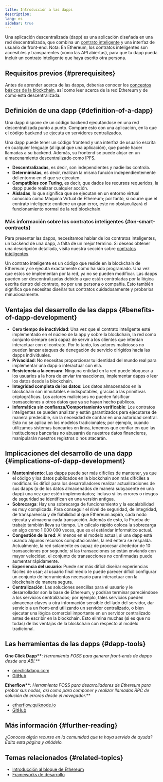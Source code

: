 ```yaml
---
title: Introducción a las dapps
description:
lang: es
sidebar: true
---
```


Una aplicación descentralizada (dapp) es una aplicación diseñada en una red descentralizada, que combina un [contrato inteligente](/developers/docs/smart-contracts/) y una interfaz de usuario de front-end. Nota: En Ethereum, los contratos inteligentes son accesibles y transparentes (como las API abiertas), para que tu dapp pueda incluir un contrato inteligente que haya escrito otra persona.

## Requisitos previos {#prerequisites}

Antes de aprender acerca de las dapps, deberías conocer los [conceptos básicos de la blockchain](/developers/docs/intro-to-ethereum/), así como leer acerca de la red Ethereum y de como está descentralizada.

## Definición de una dapp {#definition-of-a-dapp}

Una dapp dispone de un código backend ejecutándose en una red descentralizada punto a punto. Compare esto con una aplicación, en la que el código backend se ejecuta en servidores centralizados.

Una dapp puede tener un código frontend y una interfaz de usuario escrita en cualquier lenguaje (al igual que una aplicación), que puede hacer llamadas a su backend. Además, su frontend se puede alojar en un almacenamiento descentralizado como [IPFS](https://ipfs.io/).

- **Descentralizadas**, es decir, son independientes y nadie las controla.
- **Deterministas**, es decir, realizan la misma función independientemente del entorno en el que se ejecuten.
- **Compatibles con Turing**, es decir, que dados los recursos requeridos, la dapp puede realizar cualquier acción.
- **Aisladas**, lo que significa que se ejecutan en un entorno virtual conocido como Máquina Virtual de Ethereum; por tanto, si ocurre que el contrato inteligente contiene un gran error, este no obstaculizará el funcionamiento normal de la red blockchain.

### Más información sobre los contratos inteligentes {#on-smart-contracts}

Para presentar las dapps, necesitamos hablar de los contratos inteligentes, un backend de una dapp, a falta de un mejor término. Si deseas obtener una descripción detallada, visita nuestra sección sobre [contratos inteligentes](/developers/docs/smart-contracts/).

Un contrato inteligente es un código que reside en la blockchain de Ethereum y se ejecuta exactamente como ha sido programado. Una vez que estos se implementan por la red, ya no se pueden modificar. Las dapps pueden ser descentralizadas debido a que están controladas por la lógica escrita dentro del contrato, no por una persona o compañía. Esto también significa que necesitas diseñar tus contratos cuidadosamente y probarlos minuciosamente.

## Ventajas del desarrollo de las dapps {#benefits-of-dapp-development}

- **Cero tiempo de inactividad**: Una vez que el contrato inteligente esté implementado en el núcleo de la app y sobre la blockchain, la red como conjunto siempre será capaz de servir a los clientes que intentan interactuar con el contrato. Por lo tanto, los actores maliciosos no pueden lanzar ataques de denegación de servicio dirigidos hacia las dapps individuales.
- **Privacidad**: No necesitas proporcionar tu identidad del mundo real para implementar una dapp o interactuar con ella.
- **Resistencia a la censura**: Ninguna entidad en la red puede bloquear a los usuarios a la hora de enviar transacciones, implementar dapps o leer los datos desde la blockchain.
- **Integridad completa de los datos**: Los datos almacenados en la blockchain son inmutables e indisputables, gracias a las primitivas criptográficas. Los actores maliciosos no pueden falsificar transacciones u otros datos que ya se hayan hecho públicos.
- **Informática sin confianza/Comportamiento verificable**: Los contratos inteligentes se pueden analizar y están garantizados para ejecutarse de manera predecible, sin la necesidad de confiar en una autoridad central. Esto no se aplica en los modelos tradicionales; por ejemplo, cuando utilizamos sistemas bancarios en línea, tenemos que confiar en que las instituciones bancarias no abusarán de nuestros datos financieros, manipularán nuestros registros o nos atacarán.

## Implicaciones del desarrollo de una dapp {#implications-of-dapp-development}

- **Mantenimiento**: Las dapps puede ser más difíciles de mantener, ya que el código y los datos publicados en la blockchain son más difíciles a modificar. Es difícil para los desarrolladores realizar actualizaciones de sus dapps (o de los datos almacenados de manera subyacente en una dapp) una vez que estén implementados; incluso si los errores o riesgos de seguridad se identifican en una versión antigua.
- **Sobrecarga**: Hay una sobrecarga de funcionamiento y la escalabilidad es muy complicada. Para conseguir el nivel de seguridad, de integridad, de transparencia y de fiabilidad al que Ethereum aspira, cada nodo ejecuta y almacena cada transacción. Además de esto, la Prueba de trabajo también lleva su tiempo. Un cálculo rápido coloca la sobrecarga en algo como 1 000 000 veces, que es el estándar informático actual.
- **Congestión de la red**: Al menos en el modelo actual, si una dapp está usando algunos recursos computacionales, la red entera se respalda. Actualmente, la red solamente es capaz de procesar alrededor de 10 transacciones por segundo; si las transacciones se están enviando con mayor velocidad, el conjunto de transacciones no confirmadas puede aumentar rápidamente.
- **Experiencia del usuario**: Puede ser más difícil diseñar experiencias fáciles de usar; al usuario final medio le puede parecer difícil configurar un conjunto de herramientas necesario para interactuar con la blockchain de manera segura.
- **Centralización**: Las soluciones sencillas para el usuario y le desarrollador son la base de Ethereum, y podrían terminar pareciéndose a los servicios centralizados; por ejemplo, tales servicios pueden almacenar claves u otra información sensible del lado del servidor, dar servicio a un front-end utilizando un servidor centralizado, o bien ejecutar una lógica comercial importante en un servidor centralizado antes de escribir en la blockchain. Esto elimina muchas (si es que no todas) de las ventajas de la blockchain con respecto al modelo tradicional.

## Las herramientas de las dapps {#dapp-tools}

**One Click Dapp\*\***_: Herramienta FOSS para generar front-ends de dapps desde una ABI._\*\*

- [oneclickdapp.com](https://oneclickdapp.com)
- [GitHub](https://github.com/One-Click-Dapp/one-click-dApp)

**Etherflow\*\***_: Herramienta FOSS para desarrolladores de Ethereum para probar sus nodos, así como para componer y realizar llamadas RPC de solución de errores desde el navegador._\*\*

- [etherflow.quiknode.io](https://etherflow.quiknode.io/)
- [GitHub](https://github.com/abunsen/etherflow)

## Más información {#further-reading}

_¿Conoces algún recurso en la comunidad que te haya servido de ayuda? Edita esta página y añádelo._

## Temas relacionados {#related-topics}

- [Introducción al bloque de Ethereum](/developers/docs/ethereum-stack/)
- [Frameworks de desarrollo](/developers/docs/frameworks/)
